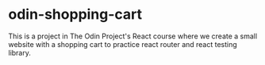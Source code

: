 # odin-shopping-cart

This is a project in The Odin Project's React course where we create a small website with a shopping cart to practice react router and react testing library.